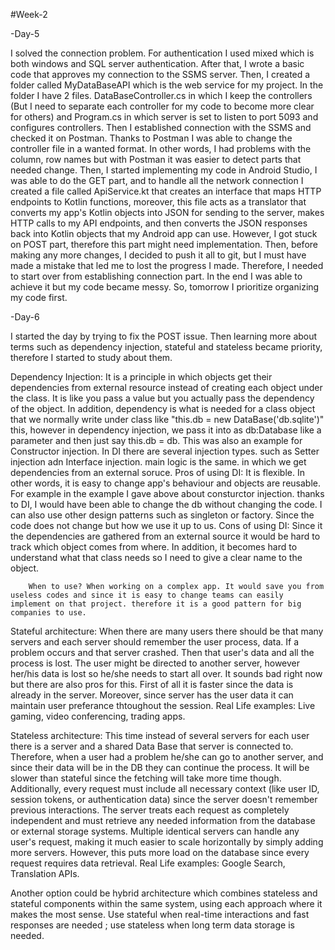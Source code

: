 #Week-2 -Day-5I solved the connection problem. For authentication I used mixed which is both windows and SQL server authentication. After that, I wrote a basic code that approves my connection to the SSMS server. Then, I created a folder called MyDataBaseAPI which is the web service for my project. In the folder I have 2 files. DataBaseController.cs in which I keep the controllers (But I need to separate each controller for my code to become more clear for others) and Program.cs in which server is set to listen to port 5093 and configures controllers. Then I established connection with the SSMS and checked it on Postman. Thanks to Postman I was able to change the controller file in a wanted format. In other words, I had problems with the column, row names but with Postman it was easier to detect parts that needed change. Then, I started implementing my code in Android Studio, I was able to do the GET part, and to handle all the network connection I created a file called ApiService.kt that creates an interface that maps HTTP endpoints to Kotlin functions, moreover, this file acts as a translator that converts my app's Kotlin objects into JSON for sending to the server, makes HTTP calls to my  API endpoints, and then converts the JSON responses back into Kotlin objects that my Android app can use. However, I got stuck on POST part, therefore this part might need implementation. Then, before making any more changes, I decided to push it all to git, but I must have made a mistake that led me to lost the progress I made. Therefore, I needed to start over from establishing connection part. In the end I was able to achieve it but my code became messy. So, tomorrow I prioritize organizing my code first. -Day-6I started the day by trying to fix the POST issue. Then learning more about terms such as dependency injection, stateful and stateless became priority, therefore I started to study about them.Dependency Injection: It is a principle in which objects get their dependencies from external resource instead of creating each object under the class. It is like you pass a value but you actually pass the dependency of the object. In addition, dependency is what is needed for a class object that we normally write under class like "this.db = new DataBase('db.sqlite')" this, however in dependency injection, we pass it into as db:Database like a parameter and then just say this.db = db. This was also an example for Constructor injection. In DI there are several injection types. such as Setter injection adn Interface injection. main logic is the same. in which we get dependencies from an external soruce.             Pros of using DI: It is flexible. In other words, it is easy to change app's behaviour and objects are reusable. For example in the example I gave above about consturctor injection. thanks to DI, I would have been able to change the db without changing the code. I can also use other design patterns such as singleton or factory. Since the code does not change but how we use it up to us.            Cons of using DI: Since it the dependencies are gathered from an external source it would be hard to track which object comes from where. In addition, it becomes hard to understand what that class needs so I need to give a clear name to the object.                    When to use? When working on a complex app. It would save you from useless codes and since it is easy to change teams can easily implement on that project. therefore it is a good pattern for big companies to use.        Stateful architecture: When there are many users there should be that many servers and each server should remember the user process, data. If a problem occurs and that server crashed. Then that user's data and all the process is lost. The user might be directed to another server, however her/his data is lost so he/she needs to start all over. It sounds bad right now but there are also pros for this. First of all it is faster since the data is already in the server. Moreover, since server has the user data it can maintain user preferance thtoughout the session.         Real Life examples: Live gaming, video conferencing, trading apps.        Stateless architecture: This time instead of several servers for each user there is a server and a shared Data Base that server is connected to. Therefore, when a user had a problem he/she can go to another server, and since their data will be in the DB they can continue the process. It will be slower than stateful since the fetching will take more time though. Additionally, every request must include all necessary context (like user ID, session tokens, or authentication data) since the server doesn't remember previous interactions. The server treats each request as completely independent and must retrieve any needed information from the database or external storage systems. Multiple identical servers can handle any user's request, making it much easier to scale horizontally by simply adding more servers. However, this puts more load on the database since every request requires data retrieval.        Real Life examples: Google Search, Translation APIs.        Another option could be hybrid architecture which combines stateless and stateful components within the same system, using each approach where it makes the most sense.        Use stateful when real-time interactions and fast responses are needed ; use stateless when long term data storage is needed.